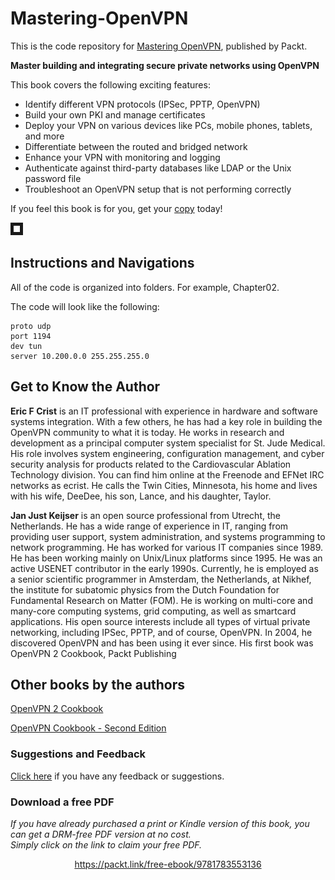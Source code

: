 # Mastering-OpenVPN

<a href="https://www.packtpub.com/networking-and-servers/mastering-openvpn?utm_source=github&utm_medium=repository&utm_campaign="><img src="https://prod.packtpub.com/media/catalog/product/cache/ecd051e9670bd57df35c8f0b122d8aea/3/1/3136os_mastering20openvpn.jpg" alt="" height="256px" align="right"></a>

This is the code repository for [Mastering OpenVPN](https://prod.packtpub.com/in/networking-and-servers/mastering-openvpn), published by Packt.

**Master building and integrating secure private networks using OpenVPN**


This book covers the following exciting features:
* Identify different VPN protocols (IPSec, PPTP, OpenVPN)
* Build your own PKI and manage certificates
* Deploy your VPN on various devices like PCs, mobile phones, tablets, and more
* Differentiate between the routed and bridged network
* Enhance your VPN with monitoring and logging
* Authenticate against third-party databases like LDAP or the Unix password file
* Troubleshoot an OpenVPN setup that is not performing correctly


If you feel this book is for you, get your [copy](https://www.amazon.com/dp/1783553138) today!

<a href="https://www.packtpub.com/?utm_source=github&utm_medium=banner&utm_campaign=GitHubBanner"><img src="https://raw.githubusercontent.com/PacktPublishing/GitHub/master/GitHub.png" 
alt="https://www.packtpub.com/" border="5" /></a>

## Instructions and Navigations
All of the code is organized into folders. For example, Chapter02.

The code will look like the following:
```
proto udp
port 1194
dev tun
server 10.200.0.0 255.255.255.0
```


## Get to Know the Author
**Eric F Crist**
is an IT professional with experience in hardware and software
systems integration. With a few others, he has had a key role in building the
OpenVPN community to what it is today. He works in research and development
as a principal computer system specialist for St. Jude Medical. His role involves
system engineering, configuration management, and cyber security analysis for
products related to the Cardiovascular Ablation Technology division.
You can find him online at the Freenode and EFNet IRC networks as ecrist.
He calls the Twin Cities, Minnesota, his home and lives with his wife, DeeDee,
his son, Lance, and his daughter, Taylor.

**Jan Just Keijser**
is an open source professional from Utrecht, the Netherlands. He
has a wide range of experience in IT, ranging from providing user support, system
administration, and systems programming to network programming. He has worked
for various IT companies since 1989. He has been working mainly on Unix/Linux
platforms since 1995. He was an active USENET contributor in the early 1990s.
Currently, he is employed as a senior scientific programmer in Amsterdam,
the Netherlands, at Nikhef, the institute for subatomic physics from the Dutch
Foundation for Fundamental Research on Matter (FOM). He is working on multi-core
and many-core computing systems, grid computing, as well as smartcard applications.
His open source interests include all types of virtual private networking, including
IPSec, PPTP, and of course, OpenVPN. In 2004, he discovered OpenVPN and has been
using it ever since.
His first book was OpenVPN 2 Cookbook, Packt Publishing


## Other books by the authors
[OpenVPN 2 Cookbook](https://www.packtpub.com/networking-and-servers/openvpn-2-cookbook?utm_source=github&utm_medium=repository&utm_campaign=9781849510103 )

[OpenVPN Cookbook - Second Edition](https://www.packtpub.com/networking-and-servers/openvpn-cookbook-second-edition?utm_source=github&utm_medium=repository&utm_campaign=)


### Suggestions and Feedback
[Click here](https://docs.google.com/forms/d/e/1FAIpQLSdy7dATC6QmEL81FIUuymZ0Wy9vH1jHkvpY57OiMeKGqib_Ow/viewform) if you have any feedback or suggestions.



### Download a free PDF

 <i>If you have already purchased a print or Kindle version of this book, you can get a DRM-free PDF version at no cost.<br>Simply click on the link to claim your free PDF.</i>
<p align="center"> <a href="https://packt.link/free-ebook/9781783553136">https://packt.link/free-ebook/9781783553136 </a> </p>